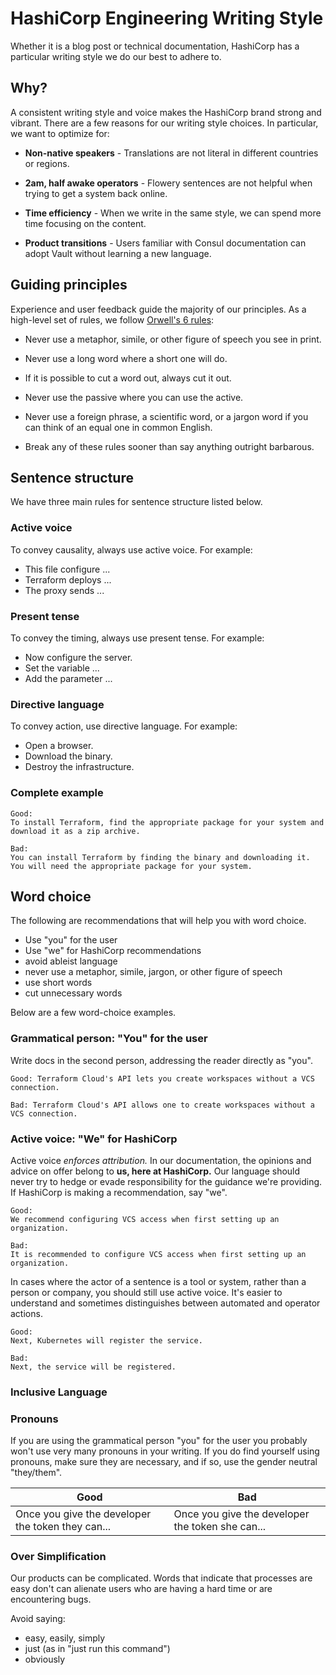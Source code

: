 # HashiCorp Engineering Writing Style

Whether it is a blog post or technical documentation,
HashiCorp has a particular writing style we do our best to adhere to.

## Why?

A consistent writing style and voice makes the HashiCorp brand
strong and vibrant. There are a few reasons for our writing
style choices. In particular, we want to optimize for:

- **Non-native speakers** - Translations are not literal in different countries or regions.

- **2am, half awake operators** - Flowery sentences are not helpful when trying to
  get a system back online.

- **Time efficiency** - When we write in the same style, we can
  spend more time focusing on the content.

- **Product transitions** - Users familiar with Consul documentation can adopt Vault without learning a new language. 

## Guiding principles

Experience and user feedback guide the majority of our principles. As a
high-level set of rules, we follow [Orwell's 6 rules](http://www.orwell.ru/library/essays/politics/english/e_polit):

- Never use a metaphor, simile, or other figure of speech you see in print.

- Never use a long word where a short one will do.

- If it is possible to cut a word out, always cut it out.

- Never use the passive where you can use the active.

- Never use a foreign phrase, a scientific word, or a jargon word if you can think of an equal one in common English.

- Break any of these rules sooner than say anything outright barbarous.

## Sentence structure

We have three main rules for sentence structure listed below. 

### Active voice

To convey causality, always use active voice. For example:

- This file configure ...
- Terraform deploys ...
- The proxy sends ...

### Present tense

To convey the timing, always use present tense. For example:

- Now configure the server.
- Set the variable ...
- Add the parameter ...

### Directive language

To convey action, use directive language. For example:

- Open a browser. 
- Download the binary.
- Destroy the infrastructure. 


### Complete example

```text
Good:
To install Terraform, find the appropriate package for your system and download it as a zip archive.

Bad:
You can install Terraform by finding the binary and downloading it. You will need the appropriate package for your system.
```

## Word choice

The following are recommendations that will help you with word choice. 

- Use "you" for the user
- Use "we" for HashiCorp recommendations
- avoid ableist language
- never use a metaphor, simile, jargon, or other figure of speech
- use short words 
- cut unnecessary words

Below are a few word-choice examples. 

### Grammatical person: "You" for the user

Write docs in the second person, addressing the reader directly as "you".

```text
Good: Terraform Cloud's API lets you create workspaces without a VCS connection.

Bad: Terraform Cloud's API allows one to create workspaces without a VCS connection.
```

### Active voice: "We" for HashiCorp

Active voice _enforces attribution._ In
our documentation, the opinions and advice on offer belong to **us, here at
HashiCorp.** Our language should never try to hedge or evade responsibility for
the guidance we're providing. If HashiCorp is making a recommendation, say "we".

```text
Good:
We recommend configuring VCS access when first setting up an organization.

Bad:
It is recommended to configure VCS access when first setting up an organization.
```

In cases where the actor of a sentence is a tool or system, rather than a person
or company, you should still use active voice. It's easier to
understand and sometimes distinguishes between automated and operator actions.

```text
Good:
Next, Kubernetes will register the service.

Bad:
Next, the service will be registered.
```

### Inclusive Language

### Pronouns

If you are using the grammatical person "you" for the user you probably won't
use very many pronouns in your writing. If you do find yourself using pronouns,
make sure they are necessary, and if so, use the gender neutral "they/them".

|Good|Bad|
-|-
|Once you give the developer the token they can...|Once you give the developer the token she can...|

### Over Simplification

Our products can be complicated. Words that indicate that processes are easy
don't can alienate users who are having a hard time or are encountering bugs.

Avoid saying:
- easy, easily, simply
- just (as in "just run this command")
- obviously
